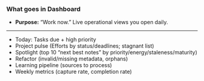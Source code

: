 ### What goes in **Dashboard**
- **Purpose:** “Work now.” Live operational views you open daily.
---
- Today: Tasks due + high priority
- Project pulse (Efforts by status/deadlines; stagnant list)
- Spotlight (top 10 “next best notes” by priority/energy/staleness/maturity)
- Refactor (invalid/missing metadata, orphans)
- Learning pipeline (sources to process)
- Weekly metrics (capture rate, completion rate)

